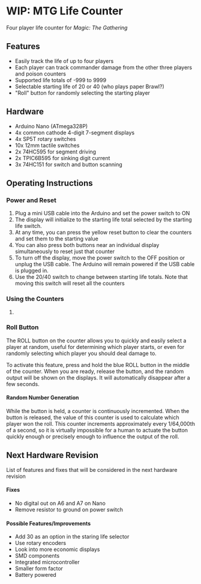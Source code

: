 # WIP: MTG Life Counter
Four player life counter for *Magic: The Gathering*

## Features

- Easily track the life of up to four players
- Each player can track commander damage from the other three players and poison counters
- Supported life totals of -999 to 9999
- Selectable starting life of 20 or 40 (who plays paper Brawl?)
- "Roll" button for randomly selecting the starting player

## Hardware

- Arduino Nano (ATmega328P)
- 4x common cathode 4-digit 7-segment displays
- 4x SP5T rotary switches
- 10x 12mm tactile switches
- 2x 74HC595 for segment driving
- 2x TPIC6B595 for sinking digit current
- 3x 74HC151 for switch and button scanning

## Operating Instructions

### Power and Reset

1. Plug a mini USB cable into the Arduino and set the power switch to ON
2. The display will initialize to the starting life total selected by the starting life switch.
3. At any time, you can press the yellow reset button to clear the counters and set them to the starting value
4. You can also press both buttons near an individual display simultaneously to reset just that counter
5. To turn off the display, move the power switch to the OFF position or unplug the USB cable. The Arduino will remain powered if the USB cable is plugged in.
6. Use the 20/40 switch to change between starting life totals. Note that moving this switch will reset all the counters

### Using the Counters

1. 

### Roll Button

The ROLL button on the counter allows you to quickly and easily select a player at random, useful for determining which player starts, or even for randomly selecting which player you should deal damage to.

To activate this feature, press and hold the blue ROLL button in the middle of the counter. When you are ready, release the button, and the random output will be shown on the displays. It will automatically disappear after a few seconds.

#### Random Number Generation

While the button is held, a counter is continuously incremented. When the button is released, the value of this counter is used to calculate which player won the roll. This counter increments approximately every 1/64,000th of a second, so it is virtually impossible for a human to actuate the button quickly enough or precisely enough to influence the output of the roll.

##  Next Hardware Revision

List of features and fixes that will be considered in the next hardware revision

#### Fixes

- No digital out on A6 and A7 on Nano
- Remove resistor to ground on power switch

#### Possible Features/Improvements

- Add 30 as an option in the staring life selector
- Use rotary encoders
- Look into more economic displays
- SMD components
- Integrated microcontroller
- Smaller form factor
- Battery powered
